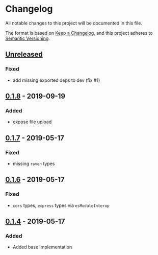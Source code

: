 # Changelog
All notable changes to this project will be documented in this file.

The format is based on [Keep a Changelog](https://keepachangelog.com/en/1.0.0/),
and this project adheres to [Semantic Versioning](https://semver.org/spec/v2.0.0.html).

## [Unreleased]
### Fixed
- add missing exported deps to dev (fix #1)

## [0.1.8] - 2019-09-19
### Added
- expose file upload

## [0.1.7] - 2019-05-17
### Fixed
- missing `raven` types

## [0.1.6] - 2019-05-17
### Fixed
- `cors` types, `express` types via `esModuleInterop`


## [0.1.4] - 2019-05-17
### Added
- Added base implementation

[Unreleased]: https://github.com/AckeeCZ/unicore/compare/v0.1.8...HEAD
[0.1.8]: https://github.com/AckeeCZ/unicore/compare/v0.1.7...v0.1.8
[0.1.7]: https://github.com/AckeeCZ/unicore/compare/v0.1.6...v0.1.7
[0.1.6]: https://github.com/AckeeCZ/unicore/compare/v0.1.4...v0.1.6
[0.1.4]: https://github.com/AckeeCZ/unicore/compare/298eccb...v0.1.4
